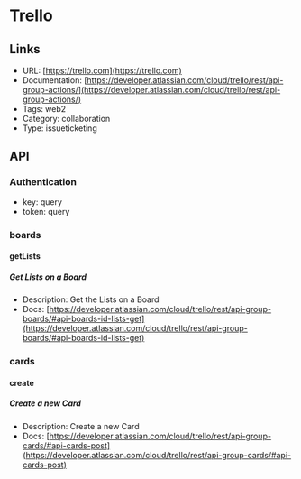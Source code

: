 # Trello

## Links

* URL: [https://trello.com](https://trello.com)
* Documentation: [https://developer.atlassian.com/cloud/trello/rest/api-group-actions/](https://developer.atlassian.com/cloud/trello/rest/api-group-actions/)
* Tags: web2
* Category: collaboration
* Type: issueticketing

## API

### Authentication

* key: query
* token: query

### boards

#### getLists

##### Get Lists on a Board

* Description: Get the Lists on a Board
* Docs: [https://developer.atlassian.com/cloud/trello/rest/api-group-boards/#api-boards-id-lists-get](https://developer.atlassian.com/cloud/trello/rest/api-group-boards/#api-boards-id-lists-get)

### cards

#### create

##### Create a new Card

* Description: Create a new Card
* Docs: [https://developer.atlassian.com/cloud/trello/rest/api-group-cards/#api-cards-post](https://developer.atlassian.com/cloud/trello/rest/api-group-cards/#api-cards-post)

